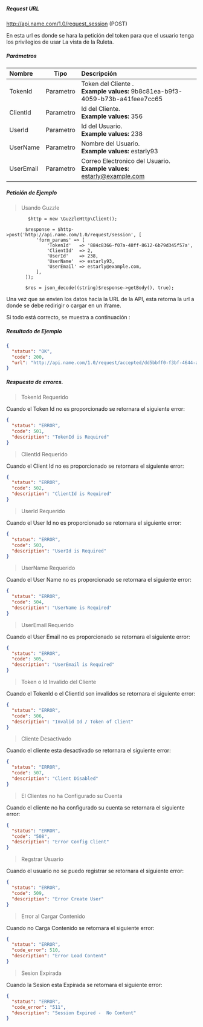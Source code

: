 
##### Request URL
http://api.name.com/1.0/request_session  (POST)

En esta url es donde se hara la petición del token para que el usuario tenga los privilegios de usar La vista de la Ruleta.


##### Parámetros
| Nombre | Tipo | Descripción |
| :-- | :--:| :-- |
| TokenId | Parametro | Token del Cliente .<br/>**Example values:** 9b8c81ea-b9f3-4059-b73b-a41feee7cc65 |
| ClientId | Parametro | Id del Cliente. <br/>**Example values:** 356 |
| UserId | Parametro | Id del Usuario. <br/>**Example values:** 238 |
| UserName | Parametro | Nombre del Usuario. <br/>**Example values:** estarly93 |
| UserEmail | Parametro | Correo Electronico del Usuario. <br/>**Example values:** estarly@example.com |

##### Petición de Ejemplo

>  Usando Guzzle
  
            $http = new \GuzzleHttp\Client();
                       
           $response = $http->post('http://api.name.com/1.0/request/session', [
               'form_params' => [
                   'TokenId'   => '884c8366-f07a-48ff-8612-6b79d345f57a',
                   'ClientId'  => 2,
                   'UserId'    => 238,
                   'UserName'  => estarly93,
                   'UserEmail' => estarly@example.com,
               ],
           ]);
           
           $res = json_decode((string)$response->getBody(), true);

Una vez que se envien los datos hacía la URL de la API, esta retorna la url a donde se debe redirigir o cargar en un iframe.

Si todo está correcto, se muestra a continuación :

##### Resultado de Ejemplo
``` json
{
  "status": "OK",
  "code": 200,
  "url": "http://api.name.com/1.0/request/accepted/dd5bbff0-f3bf-4644-a112-2b9057eb6c1b"
}
``` 

##### Respuesta de errores.


> TokenId Requerido

Cuando el Token Id no es proporcionado se retornara el siguiente error:

``` json
{
  "status": "ERROR",
  "code": 501,
  "description": "TokenId is Required"
}
```

> ClientId Requerido

Cuando el Client Id no es proporcionado se retornara el siguiente error:

``` json
{
  "status": "ERROR",
  "code": 502,
  "description": "ClientId is Required"
}
```

> UserId Requerido

Cuando el User Id no es proporcionado se retornara el siguiente error:

``` json
{
  "status": "ERROR",
  "code": 503,
  "description": "UserId is Required"
}
```

> UserName Requerido

Cuando el User Name no es proporcionado se retornara el siguiente error:

``` json
{
  "status": "ERROR",
  "code": 504,
  "description": "UserName is Required"
}
```

> UserEmail Requerido

Cuando el User Email no es proporcionado se retornara el siguiente error:

``` json
{
  "status": "ERROR",
  "code": 505,
  "description": "UserEmail is Required"
}
```

> Token o Id Invalido del Cliente

Cuando el TokenId o el ClientId son invalidos se retornara el siguiente error:

``` json
{
  "status": "ERROR",
  "code": 506,
  "description": "Invalid Id / Token of Client"
}
```

> Cliente Desactivado

Cuando el cliente esta desactivado se retornara el siguiente error:

``` json
{
  "status": "ERROR",
  "code": 507,
  "description": "Client Disabled"
}
```

> El Clientes no ha Configurado su Cuenta

Cuando el cliente no ha configurado su cuenta se retornara el siguiente error:

``` json
{
  "status": "ERROR",
  "code": "508",
  "description": "Error Config Client"
}
```

> Regstrar Usuario

Cuando el usuario no se puedo registrar se retornara el siguiente error:

``` json
{
  "status": "ERROR",
  "code": 509,
  "description": "Error Create User"
}
```

> Error al Cargar Contenido

Cuando no Carga Contenido se retornara el siguiente error:

``` json
{
  "status": "ERROR",
  "code_error": 510,
  "description": "Error Load Content"
}
```

> Sesion Expirada

Cuando la Sesion esta Expirada se retornara el siguiente error:

``` json
{
  "status": "ERROR",
  "code_error": "511",
  "description": "Session Expired -  No Content"
}
```

